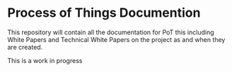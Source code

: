 # Process of Things Documention
This repository will contain all the documentation for PoT this including White Papers and Technical White Papers on the project as and when they are created.

This is a work in progress
